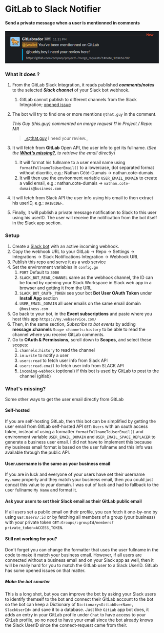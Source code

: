 # GitLab to Slack Notifier
#### Send a private message when a user is mentionned in comments

![preview](./215661429-dd1b2944-4b9f-46a0-9d87-f06c4f05f5f9.png)

### What it does ?
1. From the GitLab Slack Integration, it reads published ***comments/notes*** to the selected ***Slack channel*** of your Slack bot webhook.
     1. GitLab cannot publish to different channels from the Slack Integration; [opened issue](https://gitlab.com/gitlab-org/gitlab/-/issues/12895)
1. The bot will try to find one or more mentions `@that.guy` in the comment.

    _This Guy (this.guy) commented on merge request !1 in Project / Repo: MR_
    >    _@that.guy I need your review._

1. It will fetch from **GitLab** Open API, the user info to get its fullname. (_See the [**What's missing?**](#whats-missing), to retrieve the email directly_)
   1. It will format his fullname to a user email name using `formatFullnameToUserEmail()` to a lowercase, dot separated format without diacritic, e.g.: Nathan Côté-Dumais → nathan.cote-dumais.
   1. It will then use the environment variable `USER_EMAIL_DOMAIN` to create a valid email, e.g.: nathan.cote-dumais → `nathan.cote-dumais@business.com`
1. It will fetch from Slack API the user info using his email to then extract his userID, e.g.: `UA1BCDEF`.
1. Finally, it will publish a private message notification to Slack to this user using his userID. The user will receive the notification from the bot itself in the Slack app section. 

### Setup
1. Create a [Slack bot](https://api.slack.com/apps) with an active incoming webhook.
1. Copy the webhook URL to your GitLab → Repo → Settings → Integrations → Slack Notifications Integration → Webhook URL
1. Publish this repo and serve it as a web service
1. Set the environment variables in `config.go`
    1. `PORT` Default to `3000`
    1. `SLACK_BOT_READ_CHANNEL` same as the webhook channel, the ID can be found by opening your Slack Workspace in Slack web app in a browser and getting it from the URL
    1. `SLACK_BOT_OAUTH_TOKEN` see your bot **Bot User OAuth Token** under **Install App** section
    1. `USER_EMAIL_DOMAIN` all user emails on the same email domain `@business.com`
1. Go back to your bot, in the **Event subscriptions** and paste where you host this app `https://my.webservice.com/`
1. Then, in the same section, _Subscribe to bot events_ by adding **message.channels** `Scope channels:history` to be able to read the channel where you receive GitLab comments.
1. Go to **OAuth & Permissions**, scroll down to **Scopes**, and select these scopes:
    1. `channels:history` to read the channel
    1. `im:write` to notify a user
    1. `users:read` to fetch user info from Slack API
    1. `users:read.email` to fetch user info from SLACK API
    1. `incoming-webhook` (optional) if this bot is used by GitLab to post to the channel (gitlab) 
### What's missing?
Some other ways to get the user email directly from GitLab
#### Self-hosted
If you are self-hosting GitLab, then this bot can be simplified by getting the user email from GitLab self-hosted API `GET:Users` with an oauth access token, instead of using a formatter `formatFullnameToUserEmail()` and environment variable `USER_EMAIL_DOMAIN` and `USER_EMAIL_SPACE_REPLACER` to generate a business user email. I did not have to implement this because my business email format is based on the user fullname and this info was available through the public API.
#### User.username is the same as your business email
If you are in luck and everyone of your users have set their username `my.name` properly and they match your business email, then you could just concat this value to your domain. I was out of luck and had to fallback to the user fullname `My Name` and format it.
#### Ask your users to set their Slack email as their GitLab public email
If all users set a public email on their profile, you can fetch it one-by-one by using `GET:Users/:id` or by fetching all members of a group (your business) with your private token `GET:Groups/:groupId/members?private_token=ACCESS_TOKEN`.
#### Still not working for you?
Don't forget you can change the formatter that uses the user fullname in the code to make it match your business email. However, if all users are connected without a business email and on your Slack app as well, then it will be really hard for you to match the GitLab user to a Slack UserID. GitLab has some opened issues on that matter. 
##### Make the bot smarter
This is a long shot, but you can improve the bot by asking your Slack users to identify themself to the bot and connect their GitLab account to the bot so the bot can keep a Dictionary of `Dictionary<GitLabUserName, SlackUserId>` and save it to a database. Just like `GitLab` app bot does, it adds an entry in your GitLab profile under `Chat` to have access to your GitLab profile, so no need to have your email since the bot already knows the Slack UserID since the connect-request came from their.
